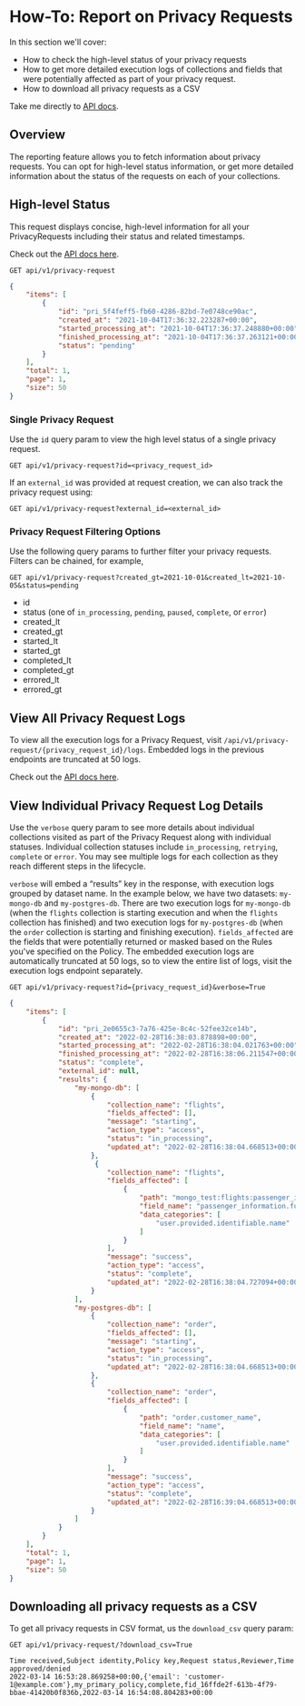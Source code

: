 # How-To: Report on Privacy Requests

In this section we'll cover:

- How to check the high-level status of your privacy requests
- How to get more detailed execution logs of collections and fields that were potentially affected as part of your privacy request.
- How to download all privacy requests as a CSV

Take me directly to [API docs](/fidesops/api#operations-Privacy_Requests-get_request_status_api_v1_privacy_request_get).


## Overview

The reporting feature allows you to fetch information about privacy requests. You can opt for high-level status 
information, or get more detailed information about the status of the requests on each of your collections.


## High-level Status


This request displays concise, high-level information for all your PrivacyRequests including their status and related timestamps.

Check out the [API docs here](/fidesops/api#operations-Privacy_Requests-get_request_status_api_v1_privacy_request_get).

`GET api/v1/privacy-request`

```json
{
    "items": [
        {
            "id": "pri_5f4feff5-fb60-4286-82bd-7e0748ce90ac",
            "created_at": "2021-10-04T17:36:32.223287+00:00",
            "started_processing_at": "2021-10-04T17:36:37.248880+00:00",
            "finished_processing_at": "2021-10-04T17:36:37.263121+00:00",
            "status": "pending"
        }
    ],
    "total": 1,
    "page": 1,
    "size": 50
}
```

### Single Privacy Request

Use the `id` query param to view the high level status of a single privacy request.

`GET api/v1/privacy-request?id=<privacy_request_id>`

If an `external_id` was provided at request creation, we can also track the privacy request using:

`GET api/v1/privacy-request?external_id=<external_id>`

### Privacy Request Filtering Options

Use the following query params to further filter your privacy requests.  Filters can be chained, for example, 

`GET api/v1/privacy-request?created_gt=2021-10-01&created_lt=2021-10-05&status=pending`

- id
- status (one of `in_processing`, `pending`, `paused`, `complete`, or `error`)
- created_lt
- created_gt
- started_lt
- started_gt
- completed_lt
- completed_gt
- errored_lt
- errored_gt


## View All Privacy Request Logs

To view all the execution logs for a Privacy Request, visit `/api/v1/privacy-request/{privacy_request_id}/logs`.
Embedded logs in the previous endpoints are truncated at 50 logs.

Check out the [API docs here](/fidesops/api#operations-Privacy_Requests-get_request_status_logs_api_v1_privacy_request__privacy_request_id__log_get).

## View Individual Privacy Request Log Details

Use the `verbose` query param to see more details about individual collections visited as part of the Privacy Request along
with individual statuses. Individual collection statuses include `in_processing`, `retrying`, `complete` or `error`.
You may see multiple logs for each collection as they reach different steps in the lifecycle.  

`verbose` will embed a “results” key in the response, with execution logs grouped by dataset name.  In the example below,
we have two datasets: `my-mongo-db` and `my-postgres-db`. There are two execution logs for `my-mongo-db` (when the `flights` 
collection is starting execution and when the `flights` collection has finished) and two execution
logs for `my-postgres-db` (when the `order` collection is starting and finishing execution).  `fields_affected` are the fields
that were potentially returned or masked based on the Rules you've specified on the Policy. The embedded execution logs 
are automatically truncated at 50 logs, so to view the entire list of logs, visit the execution logs endpoint separately.

`GET api/v1/privacy-request?id={privacy_request_id}&verbose=True`

```json
{
    "items": [
        {
            "id": "pri_2e0655c3-7a76-425e-8c4c-52fee32ce14b",
            "created_at": "2022-02-28T16:38:03.878898+00:00",
            "started_processing_at": "2022-02-28T16:38:04.021763+00:00",
            "finished_processing_at": "2022-02-28T16:38:06.211547+00:00",
            "status": "complete",
            "external_id": null,
            "results": {
                "my-mongo-db": [
                    {
                        "collection_name": "flights",
                        "fields_affected": [],
                        "message": "starting",
                        "action_type": "access",
                        "status": "in_processing",
                        "updated_at": "2022-02-28T16:38:04.668513+00:00"
                    },
                     {
                        "collection_name": "flights",
                        "fields_affected": [
                            {
                                "path": "mongo_test:flights:passenger_information.full_name",
                                "field_name": "passenger_information.full_name",
                                "data_categories": [
                                    "user.provided.identifiable.name"
                                ]
                            }
                        ],
                        "message": "success",
                        "action_type": "access",
                        "status": "complete",
                        "updated_at": "2022-02-28T16:38:04.727094+00:00"
                    }
                ],
                "my-postgres-db": [
                    {
                        "collection_name": "order",
                        "fields_affected": [],
                        "message": "starting",
                        "action_type": "access",
                        "status": "in_processing",
                        "updated_at": "2022-02-28T16:38:04.668513+00:00"
                    },
                    {
                        "collection_name": "order",
                        "fields_affected": [
                            {
                                "path": "order.customer_name",
                                "field_name": "name",
                                "data_categories": [
                                    "user.provided.identifiable.name"
                                ]
                            }
                        ], 
                        "message": "success",
                        "action_type": "access",
                        "status": "complete",
                        "updated_at": "2022-02-28T16:39:04.668513+00:00"
                    }
                ]
            }
        }
    ],
    "total": 1,
    "page": 1,
    "size": 50
}


```
## Downloading all privacy requests as a CSV 


To get all privacy requests in CSV format, us the `download_csv` query param:

```
GET api/v1/privacy-request/?download_csv=True
```

```csv
Time received,Subject identity,Policy key,Request status,Reviewer,Time approved/denied
2022-03-14 16:53:28.869258+00:00,{'email': 'customer-1@example.com'},my_primary_policy,complete,fid_16ffde2f-613b-4f79-bbae-41420b0f836b,2022-03-14 16:54:08.804283+00:00
```